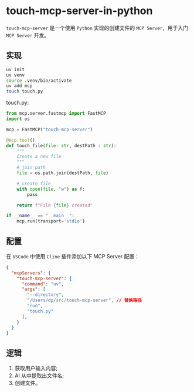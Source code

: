 # touch-mcp-server-in-python

`touch-mcp-server` 是一个使用 `Python` 实现的创建文件的 `MCP Server`，用于入门 `MCP Server` 开发。

## 实现

```bash
uv init
uv venv
source .venv/bin/activate
uv add mcp
touch touch.py
```

touch.py:

```python
from mcp.server.fastmcp import FastMCP
import os

mcp = FastMCP("touch-mcp-server")

@mcp.tool()
def touch_file(file: str, destPath : str):
    """
    Create a new file
    """
    # join path
    file = os.path.join(destPath, file)

    # create file
    with open(file, "w") as f:
        pass

    return f"File {file} created"

if __name__ == "__main__":
    mcp.run(transport='stdio')
```

## 配置

在 `VSCode` 中使用 `Cline` 插件添加以下 MCP Server 配置：

```json
{
  "mcpServers": {
    "touch-mcp-server": {
      "command": "uv",
      "args": [
        "--directory",
        "/Users/dp/src/touch-mcp-server", // 替换路径
        "run",
        "touch.py"
      ],
    }
  }
}
```

## 逻辑

1. 获取用户输入内容;
2. AI 从中提取出文件名;
3. 创建文件。
